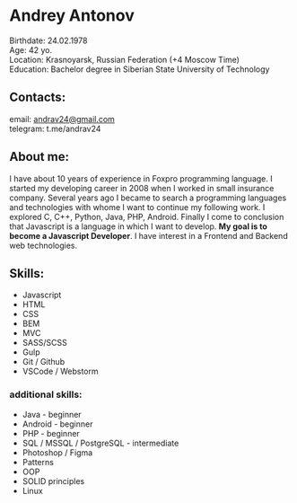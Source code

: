 # Andrey Antonov 

Birthdate: 24.02.1978  
Age: 42 yo.  
Location: Krasnoyarsk, Russian Federation (+4 Moscow Time)  
Education: Bachelor degree in Siberian State University of Technology  

## Contacts:
email: andrav24@gmail.com  
telegram: t.me/andrav24

## About me:
I have about 10 years of experience in Foxpro programming language. I started my developing career in 2008 when I worked in small insurance company. Several years ago I became to search a  programming languages and technologies with whome I want to continue my following work. I explored C, C++, Python, Java, PHP, Android. Finally I come to conclusion that Javascript is a language in which I want to develop. **My goal is to become a Javascript Developer**. I have interest in a Frontend and Backend web technologies.

## Skills:
* Javascript  
* HTML
* CSS
* BEM
* MVC
* SASS/SCSS  
* Gulp
* Git / Github
* VSCode / Webstorm

### additional skills:
* Java - beginner
* Android - beginner
* PHP - beginner
* SQL / MSSQL / PostgreSQL - intermediate
* Photoshop / Figma
* Patterns
* OOP
* SOLID principles
* Linux

